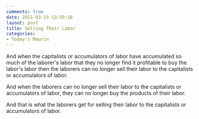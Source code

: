 ```yaml
---
comments: true
date: 2011-03-13 13:59:18
layout: post
title: Selling Their Labor
categories:
- Today's Maurin
---
```


And when the capitalists
or accumulators of labor
have accumulated so much
of the laborer's labor
that they no longer
find it profitable
to buy the labor's labor
then the laborers
can no longer
sell their labor
to the capitalists
or accumulators of labor.

And when the laborers
can no longer
sell their labor
to the capitalists
or accumulators of labor,
they can no longer buy
the products of their labor.

And that is
what the laborers get
for selling their labor
to the capitalists
or accumulators of labor.
